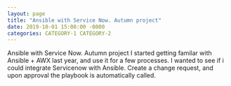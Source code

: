 ```yaml
---
layout: page
title: "Ansible with Service Now. Autumn project"
date: 2019-10-01 15:00:00 -0000
categories: CATEGORY-1 CATEGORY-2
---
```


Ansible with Service Now. Autumn project
I started getting familar with Ansible + AWX last year, and use it for a few processes. I wanted to see if i could integrate Servicenow with Ansible. Create a change request, and upon approval the playbook is automatically called.
